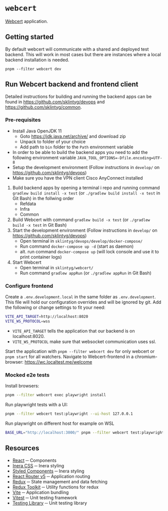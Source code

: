 # `webcert`

[Webcert](https://www.inera.se/tjanster/alla-tjanster-a-o/intygstjanster/webcert/) application.

## Getting started

By default webcert will communicate with a shared and deployed test backend. This will work in most cases but there are instances where a local backend installation is needed.

`pnpm --filter webcert dev`

## Run Webcert backend and frontend client

Detailed instructions for building and running the backend apps can be found in <https://github.com/sklintyg/devops> and <https://github.com/sklintyg/common>.

### Pre-requisites

- Install Java OpenJDK 11
  - Goto <https://jdk.java.net/archive/> and download zip
  - Unpack to folder of your choice
  - Add path to `bin` folder to the `Path` environment variable
- In order to be able to build the backend apps you need to add the following environment variable
  `JAVA_TOOL_OPTIONS=-Dfile.encoding=UTF-8`
- Setup the development environment (Follow instructions in `develop/` on <https://github.com/sklintyg/devops>)
- Make sure you have the VPN client Cisco AnyConnect installed

1. Build backend apps by opening a terminal i repo and running command `gradlew build install -x test` (or `./gradlew build install -x test` in Git Bash) in the follwing order
   - Refdata
   - Infra
   - Common
2. Build Webcert with command `gradlew build -x test` (or `./gradlew build -x test` in Git Bash)
3. Start the development environment (Follow instructions in `develop/` on <https://github.com/sklintyg/devops>)
   - Open terminal in `sklintyg/devops/develop/docker-compose/`
   - Run command `docker-compose up -d` (start as daemon)
   - alt. run command `docker-compose up` (will lock console and use it to print container logs)
4. Start Webcert
   - Open terminal in `sklintyg/webcert/`
   - Run command `gradlew appRun` (or `./gradlew appRun` in Git Bash)

### Configure frontend

Create a `.env.development.local` in the same folder as `.env.development`. This file will hold our configuration overrides and will be ignored by git. Add the following or change settings to fit your need:

```bash
VITE_API_TARGET=http://localhost:8020
VITE_WS_PROTOCOL=wss
```

- `VITE_API_TARGET` tells the application that our backend is on localhost:8020.
- `VITE_WS_PROTOCOL` make sure that websocket communication uses ssl.

Start the application with `pnpm --filter webcert dev` for only webcert or `pnpm start` for all watchers. Navigate to Webcert-frontend in a chromium-browser: <https://wc.localtest.me/welcome>

### Mocked e2e tests

Install browsers:

```bash
pnpm --filter webcert exec playwright install
```

Run playwright tests with a UI:

```bash
pnpm --filter webcert test:playwright --ui-host 127.0.0.1
```

Run playwright on different host for example on WSL

```bash
BASE_URL="http://localhost:3000/" pnpm --filter webcert test:playwright --ui-host 127.0.0.1
```

## Resources

- [React](https://react.dev/) ─ Components
- [Inera CSS](https://css.inera.se/) ─ Inera styling
- [Styled Components](https://styled-components.com/) ─ Inera styling
- [React Router v5](https://v5.reactrouter.com/) ─ Application routing
- [Redux](https://redux.js.org/) ─ State management and data fetching
- [Redux Toolkit](https://redux-toolkit.js.org/) ─ Utility functions for redux
- [Vite](https://vitejs.dev/) ─ Application bundling
- [Vitest](https://vitest.dev/) ─ Unit testing framework
- [Testing Library](https://testing-library.com/) ─ Unit testing library
